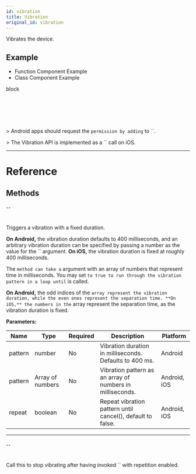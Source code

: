 ```yaml
---
id: vibration
title: Vibration
original_id: vibration
---
```


Vibrates the device.

## Example

<div className="toggler">
  <ul role="tablist" className="toggle-syntax">
    <li id="functional" className="button-functional" aria-selected="false" role="tab" tabIndex={0} aria-controls="functionaltab" onClick="displayTabs('syntax', 'functional')">
      Function Component Example
    </li>
    <li id="classical" className="button-classical" aria-selected="false" role="tab" tabIndex={0} aria-controls="classicaltab" onClick="displayTabs('syntax', 'classical')">
      Class Component Example
    </li>
  </ul>
</div>

block

```SnackPlayer name=Vibration&supportedPlatforms=ios,android



```

```SnackPlayer name=Vibration&supportedPlatforms=ios,android



```

&gt; Android apps should request the `permission by adding` to ``.

&gt; The Vibration API is implemented as a `` call on iOS.

---

# Reference

## Methods

### ``

```jsx
```

Triggers a vibration with a fixed duration.

**On Android,** the vibration duration defaults to 400 milliseconds, and an arbitrary vibration duration can be specified by passing a number as the value for the `` argument. **On iOS,** the vibration duration is fixed at roughly 400 milliseconds.

The `method can take a` argument with an array of numbers that represent time in milliseconds. You may set `to true to run through the vibration pattern in a loop until` is called.

**On Android,** the odd indices of the `array represent the vibration duration, while the even ones represent the separation time. **On iOS,** the numbers in the` array represent the separation time, as the vibration duration is fixed.

**Parameters:**

| Name    | Type             | Required | Description                                                | Platform     |
| ------- | ---------------- | -------- | ---------------------------------------------------------- | ------------ |
| pattern | number           | No       | Vibration duration in milliseconds. Defaults to 400 ms.    | Android      |
| pattern | Array of numbers | No       | Vibration pattern as an array of numbers in milliseconds.  | Android, iOS |
| repeat  | boolean          | No       | Repeat vibration pattern until cancel(), default to false. | Android, iOS |

---

### ``

```jsx
```

Call this to stop vibrating after having invoked `` with repetition enabled.
